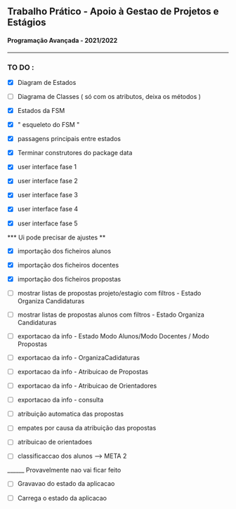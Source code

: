 ## Trabalho Prático - Apoio à Gestao de Projetos e Estágios 
#### Programação Avançada - 2021/2022


---
### TO DO : 


- [x] Diagram de Estados

- [ ] Diagrama de Classes ( só com os atributos, deixa os métodos ) 

- [x] Estados da FSM 

- [x] " esqueleto do FSM "

- [x] passagens principais entre estados

- [x] Terminar construtores do package data 

- [x] user interface fase 1 

- [x] user interface fase 2

- [x] user interface fase 3

- [x] user interface fase 4

- [x] user interface fase 5

*** Ui pode precisar de ajustes ** 

- [x] importação dos ficheiros alunos

- [x]  importação dos ficheiros docentes

- [x]  importação dos ficheiros propostas
  
- [ ] mostrar listas de propostas projeto/estagio com filtros - Estado Organiza Candidaturas 
- [ ] mostrar listas de propostas alunos com filtros - Estado Organiza Candidaturas   

- [ ] exportacao da info - Estado Modo Alunos/Modo Docentes / Modo Propostas

- [ ] exportacao da info - OrganizaCadidaturas   
- [ ] exportacao da info - Atribuicao de Propostas 
- [ ] exportacao da info - Atribuicao de Orientadores 
- [ ] exportacao da info - consulta

- [ ] atribuição automatica das propostas 

- [ ] empates por causa da atribuição das propostas 

- [ ] atribuicao de orientadoes 


- [ ] classificaccao dos alunos  --> META 2

______ Provavelmente nao vai ficar feito 

- [ ] Gravavao do estado da aplicacao

- [ ] Carrega o estado da aplicacao 









